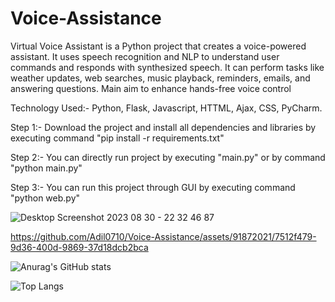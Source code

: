 # Voice-Assistance
Virtual Voice Assistant is a Python project that creates a voice-powered assistant. It uses speech recognition and NLP to understand user commands and responds with synthesized speech. It can perform tasks like weather updates, web searches, music playback, reminders, emails, and answering questions. Main aim to enhance hands-free voice control

Technology Used:- Python, Flask, Javascript, HTTML, Ajax, CSS, PyCharm.


Step 1:- Download the project and install all dependencies and libraries by executing command "pip install -r requirements.txt"

Step 2:- You can directly run project by executing "main.py" or by command "python main.py"

Step 3:- You can run this project through GUI by executing command "python web.py"



![Desktop Screenshot 2023 08 30 - 22 32 46 87](https://github.com/Adil0710/Voice-Assistance/assets/91872021/82d351bc-f4df-4db7-a757-b25a5fad25fa)



https://github.com/Adil0710/Voice-Assistance/assets/91872021/7512f479-9d36-400d-9869-37d18dcb2bca


![Anurag's GitHub stats](https://github-readme-stats.vercel.app/api?username=Adil0710&show_icons=true)


![Top Langs](https://github-readme-stats.vercel.app/api/top-langs/?username=Adil0710&hide_progress=true)
